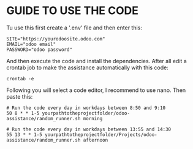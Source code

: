 # GUIDE TO USE THE CODE

Tu use this first create a '.env' file and then enter this:

```
SITE="https://yourodoosite.odoo.com"
EMAIL="odoo email"
PASSWORD="odoo password"
```

And then execute the code and install the dependencies. After all edit a crontab job to make the assistance automatically with this code:

```
crontab -e
```
Following you will select a code editor, I recommend to use nano. Then paste this:

```
# Run the code every day in workdays between 8:50 and 9:10
50 8 * * 1-5 yourpathtotheprojectfolder/odoo-assistance/random_runner.sh morning

# Run the code every day in workdays between 13:55 and 14:30
55 13 * * 1-5 yourpathtotheprojectfolder/Projects/odoo-assistance/random_runner.sh afternoon

```
